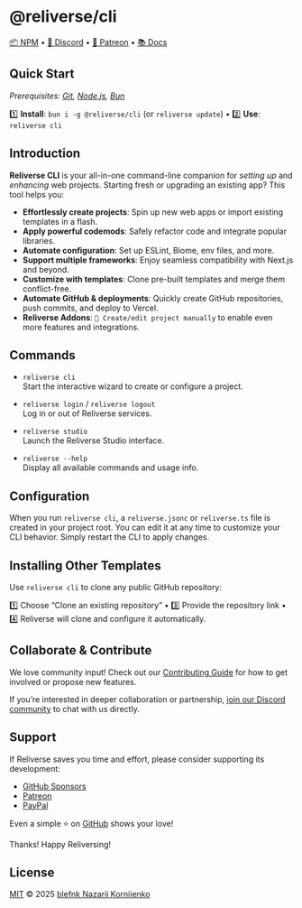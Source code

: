 # @reliverse/cli

[📦 NPM](https://npmjs.com/@reliverse/cli) • [💬 Discord](https://discord.gg/Pb8uKbwpsJ) • [💖 Patreon](https://patreon.com/blefnk) • [📚 Docs](https://docs.reliverse.org/cli)

## Quick Start

_Prerequisites: [Git](https://git-scm.com/downloads), [Node.js](https://nodejs.org), [Bun](https://bun.sh)_

1️⃣ **Install**: `bun i -g @reliverse/cli` (or `reliverse update`) • 2️⃣ **Use**: `reliverse cli`

## Introduction

**Reliverse CLI** is your all-in-one command-line companion for _setting up_ and _enhancing_ web projects. Starting fresh or upgrading an existing app? This tool helps you:

- **Effortlessly create projects**: Spin up new web apps or import existing templates in a flash.  
- **Apply powerful codemods**: Safely refactor code and integrate popular libraries.  
- **Automate configuration**: Set up ESLint, Biome, env files, and more.  
- **Support multiple frameworks**: Enjoy seamless compatibility with Next.js and beyond.  
- **Customize with templates**: Clone pre-built templates and merge them conflict-free.  
- **Automate GitHub & deployments**: Quickly create GitHub repositories, push commits, and deploy to Vercel.  
- **Reliverse Addons**: `🔬 Create/edit project manually` to enable even more features and integrations.

## Commands

- `reliverse cli`  
  Start the interactive wizard to create or configure a project.

- `reliverse login` / `reliverse logout`  
  Log in or out of Reliverse services.

- `reliverse studio`  
  Launch the Reliverse Studio interface.

- `reliverse --help`  
  Display all available commands and usage info.

## Configuration

When you run `reliverse cli`, a `reliverse.jsonc` or `reliverse.ts` file is created in your project root. You can edit it at any time to customize your CLI behavior. Simply restart the CLI to apply changes.

## Installing Other Templates

Use `reliverse cli` to clone any public GitHub repository:

1️⃣ Choose “Clone an existing repository” • 3️⃣ Provide the repository link • 4️⃣ Reliverse will clone and configure it automatically.

## Collaborate & Contribute

We love community input! Check out our [Contributing Guide](https://docs.reliverse.org/intro/contributing/) for how to get involved or propose new features.

If you’re interested in deeper collaboration or partnership, [join our Discord community](https://discord.gg/Pb8uKbwpsJ) to chat with us directly.

## Support

If Reliverse saves you time and effort, please consider supporting its development:

- [GitHub Sponsors](https://github.com/sponsors/blefnk)  
- [Patreon](https://patreon.com/blefnk)  
- [PayPal](https://paypal.me/blefony)

Even a simple ⭐ on [GitHub](https://github.com/reliverse/cli) shows your love!

Thanks! Happy Reliversing!

## License

[MIT](LICENSE) © 2025 [blefnk Nazarii Korniienko](https://github.com/blefnk)
